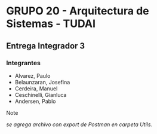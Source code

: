 # GRUPO 20 - Arquitectura de Sistemas - TUDAI

## Entrega Integrador 3

### Integrantes
- Alvarez, Paulo
- Belaunzaran, Josefina
- Cerdeira, Manuel
- Ceschinelli, Gianluca
- Andersen, Pablo


>[!note] 
 > _se agrega archivo con export de Postman en carpeta Utils._
